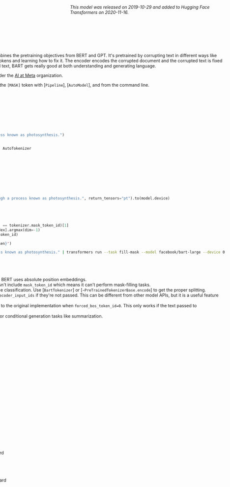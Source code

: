<!--Copyright 2020 The HuggingFace Team. All rights reserved.

Licensed under the Apache License, Version 2.0 (the "License"); you may not use this file except in compliance with
the License. You may obtain a copy of the License at

http://www.apache.org/licenses/LICENSE-2.0

Unless required by applicable law or agreed to in writing, software distributed under the License is distributed on
an "AS IS" BASIS, WITHOUT WARRANTIES OR CONDITIONS OF ANY KIND, either express or implied. See the License for the
specific language governing permissions and limitations under the License.

⚠️ Note that this file is in Markdown but contain specific syntax for our doc-builder (similar to MDX) that may not be
rendered properly in your Markdown viewer.

-->
*This model was released on 2019-10-29 and added to Hugging Face Transformers on 2020-11-16.*

<div style="float: right;">
    <div class="flex flex-wrap space-x-1">
    <img alt="PyTorch" src="https://img.shields.io/badge/PyTorch-DE3412?style=flat&logo=pytorch&logoColor=white">
    <img alt="FlashAttention" src="https://img.shields.io/badge/%E2%9A%A1%EF%B8%8E%20FlashAttention-eae0c8?style=flat">
    <img alt="SDPA" src="https://img.shields.io/badge/SDPA-DE3412?style=flat&logo=pytorch&logoColor=white">
</div>

# BART

[BART](https://huggingface.co/papers/1910.13461) is a sequence-to-sequence model that combines the pretraining objectives from BERT and GPT. It's pretrained by corrupting text in different ways like deleting words, shuffling sentences, or masking tokens and learning how to fix it. The encoder encodes the corrupted document and the corrupted text is fixed by the decoder. As it learns to recover the original text, BART gets really good at both understanding and generating language.

You can find all the original BART checkpoints under the [AI at Meta](https://huggingface.co/facebook?search_models=bart) organization.

The example below demonstrates how to predict the `[MASK]` token with [`Pipeline`], [`AutoModel`], and from the command line.

<hfoptions id="usage">
<hfoption id="Pipeline">

```py
import torch
from transformers import pipeline

pipeline = pipeline(
    task="fill-mask",
    model="facebook/bart-large",
    dtype=torch.float16,
    device=0
)
pipeline("Plants create <mask> through a process known as photosynthesis.")

```

</hfoption>
<hfoption id="AutoModel">

```py
import torch
from transformers import AutoModelForMaskedLM, AutoTokenizer

tokenizer = AutoTokenizer.from_pretrained(
    "facebook/bart-large",
)
model = AutoModelForMaskedLM.from_pretrained(
    "facebook/bart-large",
    dtype=torch.float16,
    device_map="auto",
    attn_implementation="sdpa"
)
inputs = tokenizer("Plants create <mask> through a process known as photosynthesis.", return_tensors="pt").to(model.device)

with torch.no_grad():
    outputs = model(**inputs)
    predictions = outputs.logits

masked_index = torch.where(inputs['input_ids'] == tokenizer.mask_token_id)[1]
predicted_token_id = predictions[0, masked_index].argmax(dim=-1)
predicted_token = tokenizer.decode(predicted_token_id)

print(f"The predicted token is: {predicted_token}")
```

</hfoption>
<hfoption id="transformers CLI">

```bash
echo -e "Plants create <mask> through a process known as photosynthesis." | transformers run --task fill-mask --model facebook/bart-large --device 0
```

</hfoption>
</hfoptions>

## Notes

- Inputs should be padded on the right because BERT uses absolute position embeddings.
- The [facebook/bart-large-cnn](https://huggingface.co/facebook/bart-large-cnn) checkpoint doesn't include `mask_token_id` which means it can't perform mask-filling tasks.
- BART doesn't use `token_type_ids` for sequence classification. Use [`BartTokenizer`] or [`~PreTrainedTokenizerBase.encode`] to get the proper splitting.
- The forward pass of [`BartModel`] creates the `decoder_input_ids` if they're not passed. This can be different from other model APIs, but it is a useful feature for mask-filling tasks.
- Model predictions are intended to be identical to the original implementation when `forced_bos_token_id=0`. This only works if the text passed to `fairseq.encode` begins with a space.
- [`~GenerationMixin.generate`] should be used for conditional generation tasks like summarization.

## BartConfig

[[autodoc]] BartConfig
    - all

## BartTokenizer

[[autodoc]] BartTokenizer
    - all

## BartTokenizerFast

[[autodoc]] BartTokenizerFast
    - all

## BartModel

[[autodoc]] BartModel
    - forward

## BartForConditionalGeneration

[[autodoc]] BartForConditionalGeneration
    - forward

## BartForSequenceClassification

[[autodoc]] BartForSequenceClassification
    - forward

## BartForQuestionAnswering

[[autodoc]] BartForQuestionAnswering
    - forward

## BartForCausalLM

[[autodoc]] BartForCausalLM
    - forward
